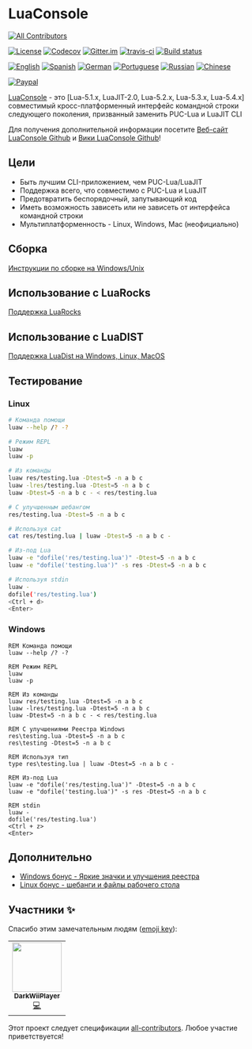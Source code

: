 # LuaConsole
<!-- ALL-CONTRIBUTORS-BADGE:START - Do not remove or modify this section -->
[![All Contributors](https://img.shields.io/badge/all_contributors-1-orange.svg?style=flat-square)](#contributors-)
<!-- ALL-CONTRIBUTORS-BADGE:END -->
[![License](https://img.shields.io/github/license/tilkinsc/LuaConsole.svg)](https://github.com/tilkinsc/LuaConsole/blob/master/LICENSE) [![Codecov](https://codecov.io/gh/tilkinsc/LuaConsole/coverage.svg?branch=master)](https://codecov.io/gh/tilkinsc/LuaConsole) [![Gitter.im](https://badges.gitter.im/tilkinsc/LuaConsole.png)](https://gitter.im/LuaConsole) [![travis-ci](https://travis-ci.org/tilkinsc/LuaConsole.svg?branch=master)](https://travis-ci.org/tilkinsc/LuaConsole) [![Build status](https://ci.appveyor.com/api/projects/status/3rqh0vn8a0lm8itg?svg=true)](https://ci.appveyor.com/project/Hydroque/luaconsole)

[![English](https://user-images.githubusercontent.com/7494772/109406669-0a75d500-7949-11eb-87fa-b56ee60e2afd.png)](https://github.com/tilkinsc/LuaConsole/blob/master/README.md)
[![Spanish](https://user-images.githubusercontent.com/7494772/109406678-24171c80-7949-11eb-94d7-83afe3befae0.png)](https://github.com/tilkinsc/LuaConsole/blob/master/README.espanol.md)
[![German](https://user-images.githubusercontent.com/7494772/109406691-3002de80-7949-11eb-83ee-95967d986e99.png)](https://github.com/tilkinsc/LuaConsole/blob/master/README.german.md)
[![Portuguese](https://user-images.githubusercontent.com/7494772/109406785-e49d0000-7949-11eb-8b36-793272d7821e.png)](https://github.com/tilkinsc/LuaConsole/blob/master/README.portugues.md)
[![Russian](https://user-images.githubusercontent.com/7494772/109406798-f5e60c80-7949-11eb-9467-947936c47188.png)](https://github.com/tilkinsc/LuaConsole/blob/master/README.russian.md)
[![Chinese](https://user-images.githubusercontent.com/7494772/109406811-0c8c6380-794a-11eb-82dc-c06a322448ff.png)](https://github.com/tilkinsc/LuaConsole/blob/master/README.chinese.md)

[![Paypal](https://www.paypalobjects.com/en_US/i/btn/btn_donateCC_LG.gif)](https://www.paypal.com/donate?business=RCR8HT8GDC5XC&item_name=Free+Software&currency_code=USD)

[LuaConsole](https://github.com/tilkinsc/LuaConsole) - это [Lua-5.1.x, LuaJIT-2.0, Lua-5.2.x, Lua-5.3.x, Lua-5.4.x] совместимый кросс-платформенный интерфейс командной строки следующего поколения, призванный заменить PUC-Lua и LuaJIT CLI

Для получения дополнительной информации посетите [Веб-сайт LuaConsole Github](https://tilkinsc.github.io/LuaConsole) и [Вики LuaConsole Github](https://github.com/tilkinsc/LuaConsole/wiki)!

## Цели

* Быть лучшим CLI-приложением, чем PUC-Lua/LuaJIT
* Поддержка всего, что совместимо с PUC-Lua и LuaJIT
* Предотвратить беспорядочный, запутывающий код
* Иметь возможность зависеть или не зависеть от интерфейса командной строки
* Мультиплатформенность - Linux, Windows, Mac (неофициально)

## Сборка

[Инструкции по сборке на Windows/Unix](https://github.com/tilkinsc/LuaConsole/wiki/Build-Instructions)  

## Использование с LuaRocks

[Поддержка LuaRocks](https://github.com/tilkinsc/LuaConsole/wiki/LuaRocks-Support)  

## Использование с LuaDIST

[Поддержка LuaDist на Windows, Linux, MacOS](https://github.com/tilkinsc/LuaConsole/wiki/LuaDist-Support-Windows,-Linux,-MacOS)  

## Тестирование

### Linux

```bash
# Команда помощи
luaw --help /? -?

# Режим REPL
luaw
luaw -p

# Из команды
luaw res/testing.lua -Dtest=5 -n a b c
luaw -lres/testing.lua -Dtest=5 -n a b c
luaw -Dtest=5 -n a b c - < res/testing.lua

# С улучшенным шебангом
res/testing.lua -Dtest=5 -n a b c

# Используя cat
cat res/testing.lua | luaw -Dtest=5 -n a b c -

# Из-под Lua
luaw -e "dofile('res/testing.lua')" -Dtest=5 -n a b c
luaw -e "dofile('testing.lua')" -s res -Dtest=5 -n a b c

# Используя stdin
luaw -
dofile('res/testing.lua')
<Ctrl + d>
<Enter>
```

### Windows

```batch
REM Команда помощи
luaw --help /? -?

REM Режим REPL
luaw
luaw -p

REM Из команды
luaw res/testing.lua -Dtest=5 -n a b c
luaw -lres/testing.lua -Dtest=5 -n a b c
luaw -Dtest=5 -n a b c - < res/testing.lua

REM С улучшениями Реестра Windows 
res\testing.lua -Dtest=5 -n a b c
res\testing -Dtest=5 -n a b c

REM Используя тип
type res\testing.lua | luaw -Dtest=5 -n a b c -

REM Из-под Lua
luaw -e "dofile('res/testing.lua')" -Dtest=5 -n a b c
luaw -e "dofile('testing.lua')" -s res -Dtest=5 -n a b c

REM stdin
luaw -
dofile('res/testing.lua')
<Ctrl + z>
<Enter>
```

## Дополнительно

* [Windows бонус - Яркие значки и улучшения реестра](https://github.com/tilkinsc/LuaConsole/wiki/Windows-Bonus----Flashy-Icons-&-Registry-Enhancements)  
* [Linux бонус - шебанги и файлы рабочего стола](https://github.com/tilkinsc/LuaConsole/wiki/Linux-Bonus---Shebangs-&-Desktop-Files)

## Участники ✨

Спасибо этим замечательным людям ([emoji key](https://allcontributors.org/docs/en/emoji-key)):

<!-- ALL-CONTRIBUTORS-LIST:START - Do not remove or modify this section -->
<!-- prettier-ignore-start -->
<!-- markdownlint-disable -->
<table>
  <tr>
    <td align="center"><a href="http://darkwiiplayer.com"><img src="https://avatars.githubusercontent.com/u/1252859?v=4?s=100" width="100px;" alt=""/><br /><sub><b>DarkWiiPlayer</b></sub></a><br /><a href="https://github.com/tilkinsc/LuaConsole/commits?author=DarkWiiPlayer" title="Code">💻</a></td>
  </tr>
</table>

<!-- markdownlint-restore -->
<!-- prettier-ignore-end -->

<!-- ALL-CONTRIBUTORS-LIST:END -->

Этот проект следует спецификации [all-contributors](https://github.com/all-contributors/all-contributors). Любое участие приветствуется!
